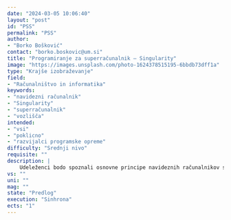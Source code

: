 ```yaml
---
date: "2024-03-05 10:06:40"
layout: "post"
id: "PSS"
permalink: "PSS"
author:
- "Borko Bošković"
contact: "borko.boskovic@um.si"
title: "Programiranje za superračunalnik – Singularity"
image: "https://images.unsplash.com/photo-1624378515195-6bbdb73dff1a"
type: "Krajše izobraževanje"
field:
- "Računalništvo in informatika"
keywords:
- "navidezni računalnik"
- "Singularity"
- "superračunalnik"
- "vozlišča"
intended:
- "vsi"
- "poklicno"
- "razvijalci programske opreme"
difficulty: "Srednji nivo"
requisite: ""
description: |
    Udeleženci bodo spoznali osnovne principe navideznih računalnikov s pomočjo orodja Singularity. Predstavljeno bo okolje za zagon programa na superračunalniku, ki se bo preneslo na superračunalnik, kjer se bo program zagnal na več vozliščih. Udeleženci bodo pripravili okolje za prevajanje in zagon programa na superračunalniku.
vs: ""
uni: ""
mag: ""
state: "Predlog"
execution: "Sinhrona"
ects: "1"
---
```


